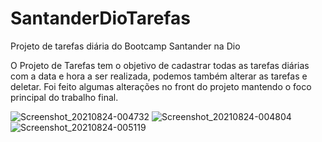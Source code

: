 # SantanderDioTarefas
Projeto de tarefas diária do Bootcamp Santander na Dio

O Projeto de Tarefas tem o objetivo de cadastrar todas as tarefas diárias com a data e hora a ser realizada, podemos também alterar as tarefas e deletar.
Foi feito algumas alterações no front do projeto mantendo o foco principal do trabalho final.

![Screenshot_20210824-004732](https://user-images.githubusercontent.com/83781626/130555151-fa1f459c-01fe-454d-bdbb-7fb55c8a2af7.png)
![Screenshot_20210824-004804](https://user-images.githubusercontent.com/83781626/130555173-433190fd-cbaa-438e-a7c2-447122bd853c.png)
![Screenshot_20210824-005119](https://user-images.githubusercontent.com/83781626/130555182-c69528b7-4480-4f84-aec8-49c30ad2e9c5.png)



